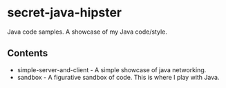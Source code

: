 # secret-java-hipster

Java code samples. A showcase of my Java code/style.

## Contents

* simple-server-and-client - A simple showcase of java networking.
* sandbox - A figurative sandbox of code. This is where I play with Java.
